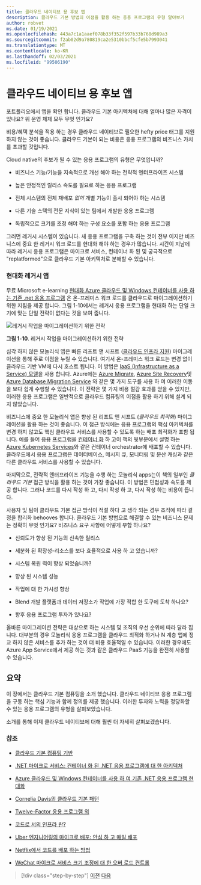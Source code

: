 ```yaml
---
title: 클라우드 네이티브 용 후보 앱
description: 클라우드 기본 방법의 이점을 활용 하는 응용 프로그램의 유형 알아보기
author: robvet
ms.date: 01/19/2021
ms.openlocfilehash: 443a7c1a1aaef078b33f352f597b33b768d989a3
ms.sourcegitcommit: f2ab02d9a780819ca2e5310bbcf5cfe5b7993041
ms.translationtype: MT
ms.contentlocale: ko-KR
ms.lasthandoff: 02/03/2021
ms.locfileid: "99506190"
---
```

# <a name="candidate-apps-for-cloud-native"></a>클라우드 네이티브 용 후보 앱

포트폴리오에서 앱을 확인 합니다. 클라우드 기본 아키텍처에 대해 얼마나 많은 자격이 있나요? 위 운영 체제 모두 무엇 인가요?

비용/혜택 분석을 적용 하는 경우 클라우드 네이티브로 필요한 hefty price 태그를 지원 하지 않는 것이 좋습니다. 클라우드 기본이 되는 비용은 응용 프로그램의 비즈니스 가치를 초과할 것입니다.

Cloud native의 후보가 될 수 있는 응용 프로그램의 유형은 무엇입니까?

- 비즈니스 기능/기능을 지속적으로 개선 해야 하는 전략적 엔터프라이즈 시스템

- 높은 안정적인 릴리스 속도를 필요로 하는 응용 프로그램

- 전체 시스템의 전체 재배포 *없이* 개별 기능이 출시 되어야 하는 시스템

- 다른 기술 스택의 전문 지식이 있는 팀에서 개발한 응용 프로그램

- 독립적으로 크기를 조정 해야 하는 구성 요소를 포함 하는 응용 프로그램

그러면 레거시 시스템이 있습니다. 새 응용 프로그램을 구축 하는 것이 전부 이지만 비즈니스에 중요 한 레거시 워크 로드를 현대화 해야 하는 경우가 많습니다. 시간이 지남에 따라 레거시 응용 프로그램은 마이크로 서비스, 컨테이너 화 된 및 궁극적으로 "replatformed"으로 클라우드 기본 아키텍처로 분해할 수 있습니다.

### <a name="modernizing-legacy-apps"></a>현대화 레거시 앱

무료 Microsoft e-learning [현대화 Azure 클라우드 및 Windows 컨테이너를 사용 하는 기존 .net 응용 프로그램](https://dotnet.microsoft.com/download/thank-you/modernizing-existing-net-apps-ebook) 은 온-프레미스 워크 로드를 클라우드로 마이그레이션하기 위한 지침을 제공 합니다. 그림 1-10에서는 레거시 응용 프로그램을 현대화 하는 단일 크기에 맞는 단일 전략이 없다는 것을 보여 줍니다.

![레거시 작업을 마이그레이션하기 위한 전략](./media/strategies-for-migrating-legacy-workloads.png)

**그림 1-10**. 레거시 작업을 마이그레이션하기 위한 전략

심각 하지 않은 모놀리식 앱은 빠른 리프트 앤 시프트 ([클라우드 인프라 지원](../modernize-with-azure-containers/lift-and-shift-existing-apps-azure-iaas.md)) 마이그레이션을 통해 주로 이점을 누릴 수 있습니다. 여기서 온-프레미스 워크 로드는 변경 없이 클라우드 기반 VM에 다시 호스트 됩니다. 이 방법은 [IaaS (Infrastructure as a Service) 모델](https://azure.microsoft.com/overview/what-is-iaas/)을 사용 합니다. Azure에는 [Azure Migrate](https://azure.microsoft.com/services/azure-migrate/), [Azure Site Recovery](https://azure.microsoft.com/services/site-recovery/)및 [Azure Database Migration Service](https://azure.microsoft.com/campaigns/database-migration/) 와 같은 몇 가지 도구를 사용 하 여 이러한 이동을 보다 쉽게 수행할 수 있습니다. 이 전략은 몇 가지 비용 절감 효과를 얻을 수 있지만, 이러한 응용 프로그램은 일반적으로 클라우드 컴퓨팅의 이점을 활용 하기 위해 설계 되지 않았습니다.

비즈니스에 중요 한 모놀리식 앱은 향상 된 리프트 앤 시프트 (*클라우드 최적화*) 마이그레이션을 활용 하는 것이 좋습니다. 이 접근 방식에는 응용 프로그램의 핵심 아키텍처를 변경 하지 않고도 핵심 클라우드 서비스를 사용할 수 있도록 하는 배포 최적화가 포함 됩니다. 예를 들어 응용 프로그램을 [컨테이너 화](/virtualization/windowscontainers/about/) 하 고이 책의 뒷부분에서 설명 하는 [Azure Kubernetes Services](https://azure.microsoft.com/services/kubernetes-service/)와 같은 컨테이너 orchestrator에 배포할 수 있습니다. 클라우드에서 응용 프로그램은 데이터베이스, 메시지 큐, 모니터링 및 분산 캐싱과 같은 다른 클라우드 서비스를 사용할 수 있습니다.

마지막으로, 전략적 엔터프라이즈 기능을 수행 하는 모놀리식 apps는이 책의 일부인 *클라우드 기본* 접근 방식을 활용 하는 것이 가장 좋습니다. 이 방법은 민첩성과 속도를 제공 합니다. 그러나 코드를 다시 작성 하 고, 다시 작성 하 고, 다시 작성 하는 비용이 듭니다.

사용자 및 팀이 클라우드 기본 접근 방식이 적절 하다 고 생각 되는 경우 조직에 따라 결정을 합리화 behooves 합니다. 클라우드 기본 방법으로 해결할 수 있는 비즈니스 문제는 정확히 무엇 인가요? 비즈니스 요구 사항에 어떻게 부합 하나요?

- 신뢰도가 향상 된 기능의 신속한 릴리스

- 세분화 된 확장성-리소스를 보다 효율적으로 사용 하 고 있습니까?

- 시스템 복원 력이 향상 되었습니까?

- 향상 된 시스템 성능

- 작업에 대 한 가시성 향상

- Blend 개발 플랫폼과 데이터 저장소가 작업에 가장 적합 한 도구에 도착 하나요?

- 향후 응용 프로그램 투자가 있나요?

올바른 마이그레이션 전략은 대상으로 하는 시스템 및 조직의 우선 순위에 따라 달라 집니다. 대부분의 경우 모놀리식 응용 프로그램을 클라우드 최적화 하거나 N 계층 앱에 정교 하지 않은 서비스를 추가 하는 것이 더 비용 효율적일 수 있습니다. 이러한 경우에도 Azure App Service에서 제공 하는 것과 같은 클라우드 PaaS 기능을 완전히 사용할 수 있습니다.

## <a name="summary"></a>요약

이 장에서는 클라우드 기본 컴퓨팅을 소개 했습니다. 클라우드 네이티브 응용 프로그램을 구동 하는 핵심 기능과 함께 정의를 제공 했습니다. 이러한 투자와 노력을 정당화할 수 있는 응용 프로그램의 유형을 살펴보았습니다.

소개를 통해 이제 클라우드 네이티브에 대해 훨씬 더 자세히 살펴보겠습니다.

### <a name="references"></a>참조

- [클라우드 기본 컴퓨팅 기반](https://www.cncf.io/)

- [.NET 마이크로 서비스: 컨테이너 화 된 .NET 응용 프로그램에 대 한 아키텍처](https://dotnet.microsoft.com/download/thank-you/microservices-architecture-ebook)

- [Azure 클라우드 및 Windows 컨테이너를 사용 하 여 기존 .NET 응용 프로그램 현대화](https://dotnet.microsoft.com/download/thank-you/modernizing-existing-net-apps-ebook)

- [Cornelia Davis의 클라우드 기본 패턴](https://www.manning.com/books/cloud-native-patterns)

- [Twelve-Factor 응용 프로그램 외](https://content.pivotal.io/blog/beyond-the-twelve-factor-app)

- [코드로 서의 인프라 란?](/azure/devops/learn/what-is-infrastructure-as-code)

- [Uber 엔지니어링의 마이크로 배포: 안심 하 고 매일 배포](https://eng.uber.com/micro-deploy/)

- [Netflix에서 코드를 배포 하는 방법](https://www.infoq.com/news/2013/06/netflix/)

- [WeChat 마이크로 서비스 크기 조정에 대 한 오버 로드 컨트롤](https://www.cs.columbia.edu/~ruigu/papers/socc18-final100.pdf)

>[!div class="step-by-step"]
>[이전](definition.md)
>[다음](introduce-eshoponcontainers-reference-app.md)
